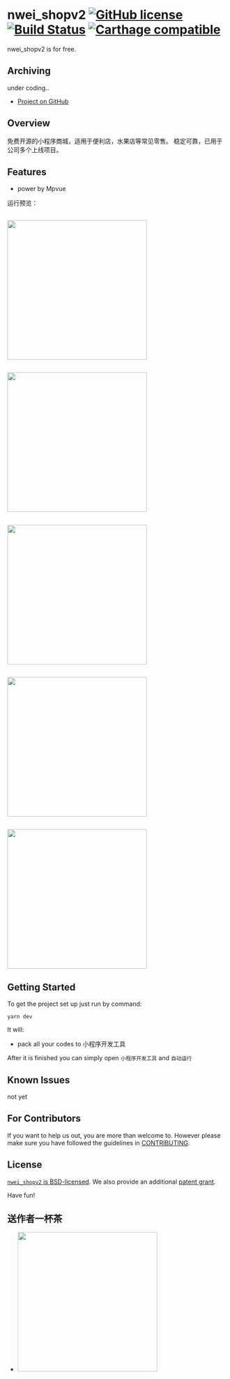 # nwei_shopv2 [![GitHub license](https://img.shields.io/badge/license-BSD-lightgrey.svg)](LICENSE) [![Build Status](https://travis-ci.org/facebook/WebDriverAgent.svg?branch=master)](https://travis-ci.org/facebook/WebDriverAgent) [![Carthage compatible](https://img.shields.io/badge/Carthage-compatible-4BC51D.svg?style=flat)](https://github.com/Carthage/Carthage)

nwei_shopv2 is for free.


## Archiving

under coding..

 * [Project on GitHub](https://github.com/yulinho/nwei_shopv2)


## Overview

免费开源的小程序商城，适用于便利店，水果店等常见零售。
稳定可靠，已用于公司多个上线项目。


## Features
 * power by Mpvue

<!-- [![Demo Video](https://j.gifs.com/gJymG9.gif)](https://youtu.be/EatiYGFxBxY) -->


运行预览：
  ## <img src="screenshots/1.png"  width="320" />
  ## 
  ## <img src="screenshots/2.png"  width="320" />
  ## 
  ## <img src="screenshots/3.png"  width="320" />
  ## 
  ## <img src="screenshots/4.png"  width="320" />
  ## 
  ## <img src="screenshots/5.jpg"  width="320" />
  ## 

## Getting Started
To get the project set up just run by command:
```
yarn dev
```
It will:
* pack all your codes to 小程序开发工具

After it is finished you can simply open `小程序开发工具` and  `自动运行`


## Known Issues
not yet

## For Contributors
If you want to help us out, you are more than welcome to. However please make sure you have followed the guidelines in [CONTRIBUTING](CONTRIBUTING.md).

## License

[`nwei_shopv2` is BSD-licensed](LICENSE). We also provide an additional [patent grant](PATENTS).

Have fun! 

## 送作者一杯茶
  - <img src="screenshots/mywechatpay.jpg"  width="320" />






